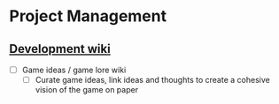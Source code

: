 # Project Management

## [Development wiki](development-wiki.md)





- [ ] Game ideas / game lore wiki
	- [ ] Curate game ideas, link ideas and thoughts to create a cohesive vision of the game on paper 
